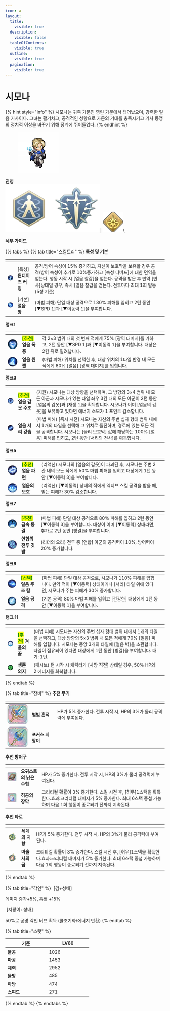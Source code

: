```yaml
---
icon: a
layout:
  title:
    visible: true
  description:
    visible: false
  tableOfContents:
    visible: true
  outline:
    visible: true
  pagination:
    visible: true
---
```


# 시모나

{% hint style="info" %}
시모나는 귀족 가문인 영린 가문에서 태어났으며, 강력한 얼음 기사이다. 그녀는 활기차고, 공격적인 성향으로 가문의 기대를 충족시키고 기사 동맹의 정치적 이상을 바꾸기 위해 정계에 뛰어들었다.&#x20;
{% endhint %}

<div align="left">

<figure><img src="../../.gitbook/assets/15 (1).png" alt=""><figcaption></figcaption></figure>

</div>

**진영**\
<img src="../../.gitbook/assets/2 (3).png" alt="" data-size="line"><img src="../../.gitbook/assets/unittag_krights-150x150.webp" alt="" data-size="line">| <img src="../../.gitbook/assets/감시자.webp" alt="" data-size="line">\


**세부 가이드**

{% tabs %}
{% tab title="스킬트리" %}
**특성 및 기본**

<table data-view="cards"><thead><tr><th></th><th></th><th></th><th data-hidden data-card-cover data-type="files"></th></tr></thead><tbody><tr><td><img src="../../.gitbook/assets/1 (14).webp" alt=""></td><td>[특성] <strong>윈터이즈 커밍</strong></td><td>공격/방어 속성이 15% 증가하고, 자신이 보호막을 보유할 경우 공격/방어 속성이 추가로 10%증가하고 [속성 디버프]에 대한 면역을 얻는다. 행동 시작 시 [얼음 찰갑]을 얻는다. 공격을 받은 후 만약 [빈사]상태일 경우, 즉시 [얼음 찰갑을 얻는다. 전투마다 최대 1회 발동 (5성 기준)</td><td></td></tr><tr><td><img src="../../.gitbook/assets/Ice-Lance.webp" alt=""></td><td>[기본] <strong>얼음 창</strong></td><td>(마법 피해) 단일 대상 공격으로 130% 피해를 입히고 2턴 동안 [▼SPD 1]과 [▼이동력 1]을 부여합니다.</td><td></td></tr></tbody></table>

**랭크1**

<table data-view="cards"><thead><tr><th></th><th></th><th></th><th data-hidden data-card-cover data-type="files"></th></tr></thead><tbody><tr><td><img src="../../.gitbook/assets/2 (14).webp" alt="" data-size="original"></td><td><mark style="color:green;"><strong>[추천]</strong></mark> <strong>얼음 폭풍</strong> </td><td>각 2×3 범위 내의 첫 번째 적에게 75% [광역 대미지]를 가하고, 2턴 동안 [▼SPD 1]과 [▼이동력 1]을 부여합니다. 대상은 2칸 뒤로 밀려납니다.</td><td></td></tr><tr><td><img src="../../.gitbook/assets/Cone-of-Ice (1).webp" alt=""></td><td><strong>얼음 원뿔</strong> </td><td>(마법 피해) 위치를 선택한 후, 대상 위치의 1타일 반경 내 모든 적에게 80% [얼음] [광역 대미지]를 입힙니다.</td><td></td></tr></tbody></table>

**랭크3**

<table data-view="cards"><thead><tr><th></th><th></th><th></th><th data-hidden data-card-cover data-type="files"></th></tr></thead><tbody><tr><td><img src="../../.gitbook/assets/3 (11).webp" alt=""></td><td><mark style="color:green;"><strong>[추천]</strong></mark><strong> 얼음 갑옷 주조</strong></td><td>(지원) 시모나는 대상 방향을 선택하며, 그 방향의 3×4 범위 내 모든 아군과 시모나가 있는 타일 좌우 3칸 내의 모든 아군이 2턴 동안 [얼음의 갑옷]과 [재생 1]을 획득합니다. 시모나가 이미 [얼음의 갑옷]을 보유하고 있다면 에너지 소모가 1 포인트 감소합니다.</td><td></td></tr><tr><td><img src="../../.gitbook/assets/Ice-Strike (2).webp" alt=""></td><td><strong>얼음 서리 강습</strong></td><td>(마법 피해) [즉시 시전] 시모나는 자신의 주변 십자 형태 범위 내에서 1개의 타일을 선택해 그 위치로 돌진하며, 경로에 있는 모든 적을 공격합니다. 시모나는 [물리 보호막] 값에 해당하는 100% [얼음] 피해를 입히고, 2턴 동안 [서리의 전사]를 획득합니다.</td><td></td></tr></tbody></table>

**랭크5**

<table data-view="cards"><thead><tr><th></th><th></th><th></th><th data-hidden data-card-cover data-type="files"></th></tr></thead><tbody><tr><td><img src="../../.gitbook/assets/4 (10).webp" alt=""></td><td><mark style="color:green;"><strong>[추천]</strong></mark><strong> 얼음 파편</strong></td><td>(리액션) 시모나의 [얼음의 갑옷]이 파괴된 후, 시모나는 주변 2칸 내의 모든 적에게 50% 마법 피해를 입히고 대상에게 1턴 동안 [▼이동력 3]을 부여합니다.</td><td></td></tr><tr><td><img src="../../.gitbook/assets/Ice-Shelter (1).webp" alt=""></td><td><strong>얼음의 보호</strong></td><td>(리액션) [▼이동력] 상태의 적에게 엑티브 스킬 공격을 받을 때, 받는 피해가 30% 감소합니다.</td><td></td></tr></tbody></table>

**랭크7**

<table data-view="cards"><thead><tr><th></th><th></th><th></th><th data-hidden data-card-cover data-type="files"></th></tr></thead><tbody><tr><td><img src="../../.gitbook/assets/5 (8).webp" alt=""></td><td><mark style="color:green;"><strong>[추천]</strong></mark><strong>  급속 동결</strong></td><td>(마법 피해) 단일 대상 공격으로 80% 피해를 입히고 2턴 동안 [▼이동력 3]을 부여합니다. 대상이 이미 [▼이동력] 상태라면, 추가로 2턴 동안 [빙결]을 부여합니다.</td><td></td></tr><tr><td><img src="../../.gitbook/assets/Knights-Alliance-Banner (1).webp" alt=""></td><td><strong>연합의 전투 깃발</strong></td><td>(리더의 오라) 전투 중 [연합] 아군의 공격력이 10%, 방어력이 20% 증가합니다.</td><td></td></tr></tbody></table>

**랭크9**

<table data-view="cards"><thead><tr><th></th><th></th><th></th><th data-hidden data-card-cover data-type="files"></th></tr></thead><tbody><tr><td><img src="../../.gitbook/assets/6 (8).webp" alt=""></td><td><mark style="color:green;"><strong>[선택]</strong></mark><strong> 얼음 주조 칼</strong></td><td>(마법 피해) 단일 대상 공격으로, 시모나가 110% 피해를 입힙니다. 만약 적이 [▼이동력] 상태이거나 [서리] 타일 위에 있다면, 시모나가 주는 피해가 30% 증가합니다.</td><td></td></tr><tr><td><img src="../../.gitbook/assets/Frost-Strike.webp" alt=""></td><td><strong>얼음 공격</strong></td><td> (기본 공격) 80% 마법 피해를 입히고 [건강한] 대상에게 1턴 동안 [▼이동력 1]을 부여합니다.</td><td></td></tr></tbody></table>

**랭크 11**

<table data-view="cards"><thead><tr><th></th><th></th><th></th><th data-hidden data-card-cover data-type="files"></th></tr></thead><tbody><tr><td><img src="../../.gitbook/assets/7 (3).webp" alt=""></td><td><mark style="color:green;"><strong>[추천]</strong></mark><strong> 겨울의 끝</strong></td><td>(마법 피해) 시모나는 자신의 주변 십자 형태 범위 내에서 1개의 타일을 선택하고, 대상 방향의 5×3 범위 내 모든 적에게 70% [얼음] 피해를 입힙니다. 시모나는 중앙 3개의 타일에 [얼음 벽]을 소환합니다. 타일이 점유되어 있다면 대상에게 1턴 동안 [빙결]을 부여합니다. 대기: 1턴.</td><td></td></tr><tr><td><img src="../../.gitbook/assets/the-scene-of-living (1).webp" alt=""></td><td><strong>생존 의지</strong></td><td>(패시브) 턴 시작 시 캐릭터가 [사망 직전] 상태일 경우, 50% HP와 2 에너지를 회복합니다. </td><td></td></tr></tbody></table>
{% endtab %}

{% tab title="장비" %}
**추천 무기**

<table data-view="cards"><thead><tr><th></th><th></th><th data-hidden></th></tr></thead><tbody><tr><td><img src="../../.gitbook/assets/80px-星輝之遺.png" alt=""></td><td><strong>별빛 흔적</strong></td><td>HP가 5% 증가한다. 전투 시작 시, HP의 3%가 물리 공격력에 부여된다.</td></tr><tr><td><img src="../../.gitbook/assets/80px-聚焦法杖 (1).png" alt=""></td><td><strong>포커스 지팡이</strong></td><td></td></tr></tbody></table>

**추천 방어구**

<table data-view="cards"><thead><tr><th></th><th></th><th data-hidden></th></tr></thead><tbody><tr><td><img src="../../.gitbook/assets/a_2.png" alt=""></td><td><strong>오귀스트의 낡은 수첩</strong></td><td>HP가 5% 증가한다. 전투 시작 시, HP의 3%가 물리 공격력에 부여된다.</td></tr><tr><td><img src="../../.gitbook/assets/a_17.png" alt=""></td><td><strong>허공의 장막</strong></td><td>크리티컬 확률이 3% 증가한다. 스킬 시전 후, [허무]1스택을 획득한다.효과:크리티컬 대미지가 5% 증가한다. 최대 6스택 중첩 가능하며 다음 1회 행동이 종료되기 전까지 지속된다.</td></tr></tbody></table>

**추천 타로**

<table data-view="cards"><thead><tr><th></th><th></th><th data-hidden></th></tr></thead><tbody><tr><td><img src="../../.gitbook/assets/tar_8.webp" alt=""></td><td><strong>세계의 지향</strong></td><td>HP가 5% 증가한다. 전투 시작 시, HP의 3%가 물리 공격력에 부여된다.</td></tr><tr><td><img src="../../.gitbook/assets/tar_0.webp" alt=""></td><td><strong>마술사의 꿈</strong></td><td>크리티컬 확률이 3% 증가한다. 스킬 시전 후, [허무]1스택을 획득한다.효과:크리티컬 대미지가 5% 증가한다. 최대 6스택 중첩 가능하며 다음 1회 행동이 종료되기 전까지 지속된다.</td></tr><tr><td></td><td></td><td></td></tr></tbody></table>
{% endtab %}

{% tab title="각인" %}
<img src="https://xenophicss-organization.gitbook.io/~gitbook/image?url=https%3A%2F%2F413720101-files.gitbook.io%2F%7E%2Ffiles%2Fv0%2Fb%2Fgitbook-x-prod.appspot.com%2Fo%2Fspaces%252Fu2PuY0J4BcHbRwvq1Ofi%252Fuploads%252FRCY8wLobwvMtN8oAl2Tz%252F1.png%3Falt%3Dmedia%26token%3D0faa14e9-89bb-47c1-a1cc-230c94080ac8&#x26;width=97&#x26;dpr=4&#x26;quality=100&#x26;sign=620c6a2&#x26;sv=1" alt="" data-size="line"> \[검+성배]&#x20;

데미지 증가+5%, 흡혈 +15%

<img src="https://xenophicss-organization.gitbook.io/~gitbook/image?url=https%3A%2F%2F413720101-files.gitbook.io%2F%7E%2Ffiles%2Fv0%2Fb%2Fgitbook-x-prod.appspot.com%2Fo%2Fspaces%252Fu2PuY0J4BcHbRwvq1Ofi%252Fuploads%252FznaEoFsur2XGYtvL13rY%252F3.png%3Falt%3Dmedia%26token%3D7a5bd9f3-a8c0-4da2-9a91-e8e43ca7f2a7&#x26;width=85&#x26;dpr=4&#x26;quality=100&#x26;sign=e432d6ea&#x26;sv=1" alt="" data-size="line"> \[지팡이+성배]&#x20;

50%로 공명 각인 버프 획득 (쿨초기화/에너지 반환)
{% endtab %}

{% tab title="스탯" %}
<table><thead><tr><th width="117">기준</th><th width="120">LV60</th></tr></thead><tbody><tr><td><strong>물공</strong></td><td>1026</td></tr><tr><td><strong>마공</strong></td><td>1453</td></tr><tr><td><strong>체력</strong></td><td>2952</td></tr><tr><td><strong>물방</strong></td><td>485</td></tr><tr><td><strong>마방</strong></td><td>474</td></tr><tr><td><strong>스피드</strong></td><td>271</td></tr></tbody></table>
{% endtab %}
{% endtabs %}

